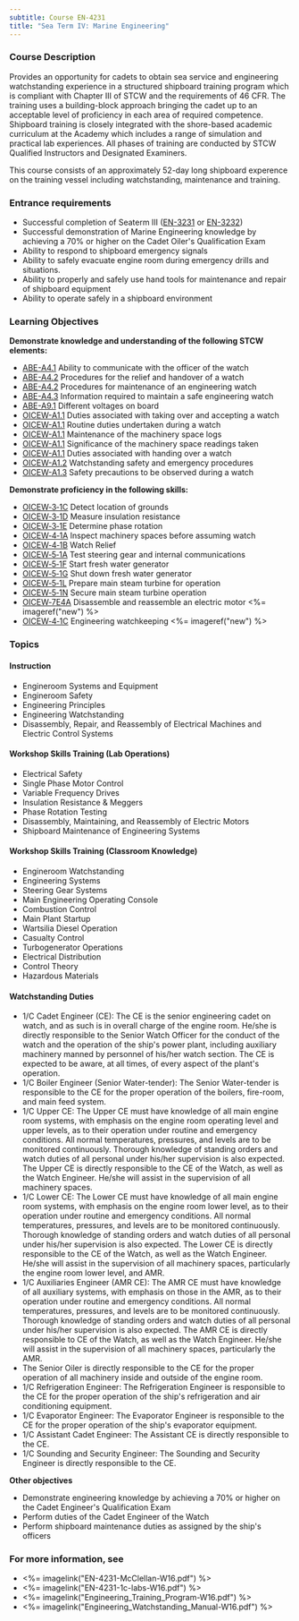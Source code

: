 ```yaml
---
subtitle: Course EN-4231
title: "Sea Term IV: Marine Engineering"
---
```


### Course Description

Provides an opportunity for cadets to obtain sea service and engineering watchstanding experience in a structured shipboard training program which is compliant with Chapter III of STCW and the requirements of 46 CFR. The training uses a building-block approach bringing the cadet up to an acceptable level of proficiency in each area of required competence. Shipboard training is closely integrated with the shore-based academic curriculum at the Academy which includes a range of simulation and practical lab experiences. All phases of training are conducted by STCW Qualified Instructors and Designated Examiners.

This course consists of an approximately 52-day long shipboard experence on the training vessel including watchstanding, maintenance and training.

### Entrance requirements

*  Successful completion of Seaterm III ([EN-3231](EN-3231.html) or [EN-3232](EN-3232.html))
*  Successful demonstration of Marine Engineering knowledge by achieving a 70% or higher on the Cadet Oiler's Qualification Exam
*  Ability to respond to shipboard emergency signals
*  Ability to safely evacuate engine room during emergency drills and situations.
*  Ability to properly and safely use hand tools for maintenance and repair of shipboard equipment
*  Ability to operate safely in a shipboard environment

### Learning Objectives

**Demonstrate knowledge and understanding of the following STCW elements:**

* [ABE-A4.1](35#ABE-A4\.1) Ability to communicate with the officer of the watch 
* [ABE-A4.2](35#ABE-A4\.2) Procedures for the relief and handover of a watch
* [ABE-A4.2](35#ABE-A4\.2) Procedures for maintenance of an engineering watch
* [ABE-A4.3](35#ABE-A4\.3) Information required to maintain a safe engineering watch
* [ABE-A9.1](35#ABE-A9\.1) Different voltages on board
* [OICEW-A1.1](31#OICEW-A1\.1) Duties associated with taking over and accepting a watch
* [OICEW-A1.1](31#OICEW-A1\.1) Routine duties undertaken during a watch
* [OICEW-A1.1](31#OICEW-A1\.1) Maintenance of the machinery space logs 
* [OICEW-A1.1](31#OICEW-A1\.1) Significance of the machinery space readings taken
* [OICEW-A1.1](31#OICEW-A1\.1) Duties associated with handing over a watch
* [OICEW-A1.2](31#OICEW-A1\.2) Watchstanding safety and emergency procedures
* [OICEW-A1.3](31#OICEW-A1\.3) Safety precautions to be observed during a watch

**Demonstrate proficiency in the following skills:**

* [OICEW‑3‑1C](OICEW-3-1C) Detect location of grounds
* [OICEW‑3‑1D](OICEW-3-1D) Measure insulation resistance
* [OICEW‑3‑1E](OICEW-3-1E) Determine phase rotation	
* [OICEW‑4‑1A](OICEW-4-1A) Inspect machinery spaces before assuming watch
* [OICEW‑4‑1B](OICEW-4-1B) Watch Relief
* [OICEW‑5‑1A](OICEW-5-1A) Test steering gear and internal communications
* [OICEW‑5‑1F](OICEW-5-1F) Start fresh water generator 
* [OICEW‑5‑1G](OICEW-5-1G) Shut down fresh water generator
* [OICEW‑5‑1L](OICEW-5-1L) Prepare main steam turbine for operation
* [OICEW‑5‑1N](OICEW-5-1N) Secure main steam turbine operation
* [OICEW‑7E4A](OICEW-7E4A) Disassemble and reassemble an electric motor <%= imageref("new") %>
* [OICEW‑4‑1C](OICEW-4-1C) Engineering watchkeeping <%= imageref("new") %>


### Topics
 
#### Instruction

*  Engineroom Systems and Equipment
*  Engineroom Safety
*  Engineering Principles
*  Engineering Watchstanding
*  Disassembly, Repair, and Reassembly of Electrical Machines and Electric Control Systems
 
#### Workshop Skills Training (Lab Operations)

*  Electrical Safety
*  Single Phase Motor Control
*  Variable Frequency Drives
*  Insulation Resistance & Meggers  
*  Phase Rotation Testing
*  Disassembly, Maintaining, and Reassembly of Electric Motors 
*  Shipboard Maintenance of Engineering Systems
 
#### Workshop Skills Training (Classroom Knowledge)

*  Engineroom Watchstanding
*  Engineering Systems
*  Steering Gear Systems
*  Main Engineering Operating Console
*  Combustion Control
*  Main Plant Startup
*  Wartsilia Diesel Operation
*  Casualty Control
*  Turbogenerator Operations
*  Electrical Distribution
*  Control Theory
*  Hazardous Materials
 
#### Watchstanding Duties
 
*  1/C Cadet Engineer (CE):  The CE is the senior engineering cadet on watch, and as such is in overall charge of the engine room.  He/she is directly responsible to the Senior Watch Officer for the conduct of the watch and the operation of the ship's power plant, including auxiliary machinery manned by personnel of his/her watch section. The CE is expected to be aware, at all times, of every aspect of the plant's operation.
*  1/C Boiler Engineer (Senior Water-tender): The Senior Water-tender is responsible to the CE for the proper operation of the boilers, fire-room, and main feed system.
*  1/C Upper CE:  The Upper CE must have knowledge of all main engine room systems, with emphasis on the engine room operating level and upper levels, as to their operation under routine and emergency conditions. All normal temperatures, pressures, and levels are to be monitored continuously. Thorough knowledge of standing orders and watch duties of all personal under his/her supervision is also expected. The Upper CE is directly responsible to the CE of the Watch, as well as the Watch Engineer. He/she will assist in the supervision of all machinery spaces.
*  1/C Lower CE:  The Lower CE must have knowledge of all main engine room systems, with emphasis on the engine room lower level, as to their operation under routine and emergency conditions. All normal temperatures, pressures, and levels are to be monitored continuously. Thorough knowledge of standing orders and watch duties of all personal under his/her supervision is also expected. The Lower CE is directly responsible to the CE of the Watch, as well as the Watch Engineer. He/she will assist in the supervision of all machinery spaces, particularly the engine room lower level, and AMR.
*  1/C Auxiliaries Engineer (AMR CE): The AMR CE must have knowledge of all auxiliary systems, with emphasis on those in the AMR, as to their operation under routine and emergency conditions. All normal temperatures, pressures, and levels are to be monitored continuously. Thorough knowledge of standing orders and watch duties of all personal under his/her supervision is also expected. The AMR CE is directly responsible to CE of the Watch, as well as the Watch Engineer. He/she will assist in the supervision of all machinery spaces, particularly the AMR.
*   The Senior Oiler is directly responsible to the CE for the proper operation of all machinery inside and outside of the engine room.
*  1/C Refrigeration Engineer: The Refrigeration Engineer is responsible to the CE for the proper operation of the ship's refrigeration and air conditioning equipment.
*  1/C Evaporator Engineer: The Evaporator Engineer is responsible to the CE for the proper operation of the ship's evaporator equipment.
*  1/C Assistant Cadet Engineer: The Assistant CE is directly responsible to the CE.
*  1/C Sounding and Security Engineer: The Sounding and Security Engineer is directly responsible to the CE.


**Other objectives**


* Demonstrate engineering knowledge by achieving a 70% or higher on the Cadet Engineer's Qualification Exam
* Perform duties of the Cadet Engineer of the Watch
* Perform shipboard maintenance duties as assigned by the ship's officers


### For more information, see 

* <%= imagelink("EN-4231-McClellan-W16.pdf") %> 
* <%= imagelink("EN-4231-1c-labs-W16.pdf") %> 
* <%= imagelink("Engineering_Training_Program-W16.pdf") %> 
* <%= imagelink("Engineering_Watchstanding_Manual-W16.pdf") %> 



